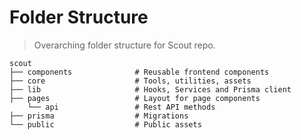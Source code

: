 Folder Structure
================
> Overarching folder structure for Scout repo.

    scout
    ├── components              # Reusable frontend components
    ├── core                    # Tools, utilities, assets
    ├── lib                     # Hooks, Services and Prisma client
    ├── pages                   # Layout for page components
        └── api                 # Rest API methods
    ├── prisma                  # Migrations
    └── public                  # Public assets
